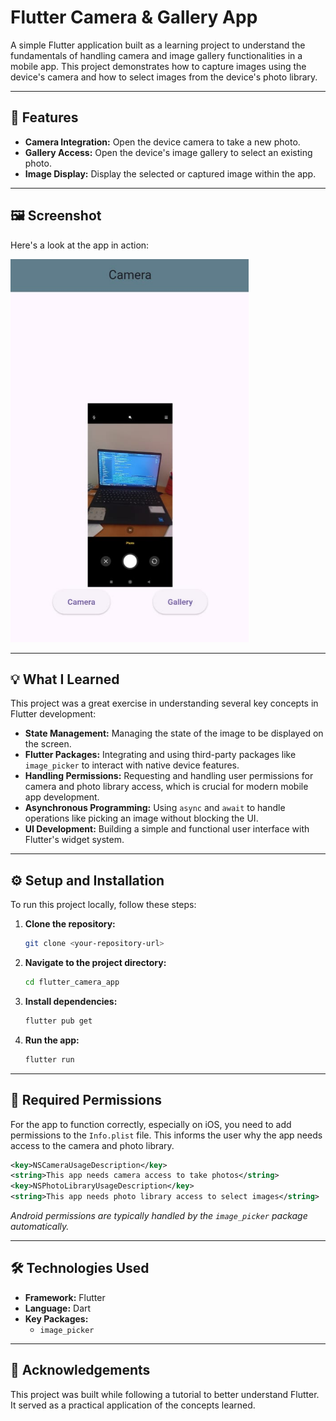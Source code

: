 # Flutter Camera & Gallery App

A simple Flutter application built as a learning project to understand the fundamentals of handling camera and image gallery functionalities in a mobile app. This project demonstrates how to capture images using the device's camera and how to select images from the device's photo library.

---

## 📸 Features

* **Camera Integration:** Open the device camera to take a new photo.
* **Gallery Access:** Open the device's image gallery to select an existing photo.
* **Image Display:** Display the selected or captured image within the app.

---

## 🖼️ Screenshot

Here's a look at the app in action:

![alt text](image.png)

---

## 💡 What I Learned

This project was a great exercise in understanding several key concepts in Flutter development:

* **State Management:** Managing the state of the image to be displayed on the screen.
* **Flutter Packages:** Integrating and using third-party packages like `image_picker` to interact with native device features.
* **Handling Permissions:** Requesting and handling user permissions for camera and photo library access, which is crucial for modern mobile app development.
* **Asynchronous Programming:** Using `async` and `await` to handle operations like picking an image without blocking the UI.
* **UI Development:** Building a simple and functional user interface with Flutter's widget system.

---

## ⚙️ Setup and Installation

To run this project locally, follow these steps:

1.  **Clone the repository:**
    ```bash
    git clone <your-repository-url>
    ```
2.  **Navigate to the project directory:**
    ```bash
    cd flutter_camera_app
    ```
3.  **Install dependencies:**
    ```bash
    flutter pub get
    ```
4.  **Run the app:**
    ```bash
    flutter run
    ```

---

## 🔐 Required Permissions

For the app to function correctly, especially on iOS, you need to add permissions to the `Info.plist` file. This informs the user why the app needs access to the camera and photo library.

```xml
<key>NSCameraUsageDescription</key>
<string>This app needs camera access to take photos</string>
<key>NSPhotoLibraryUsageDescription</key>
<string>This app needs photo library access to select images</string>
```
*Android permissions are typically handled by the `image_picker` package automatically.*

---

## 🛠️ Technologies Used

* **Framework:** Flutter
* **Language:** Dart
* **Key Packages:**
    * `image_picker`

---

## 🙏 Acknowledgements

This project was built while following a tutorial to better understand Flutter. It served as a practical application of the concepts learned.
